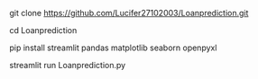git clone https://github.com/Lucifer27102003/Loanprediction.git

cd Loanprediction

pip install streamlit pandas matplotlib seaborn openpyxl


streamlit run Loanprediction.py
